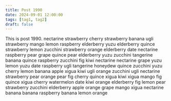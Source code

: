 ```yaml
---
title: Post 1990
date: 2024-09-01 12:00:00
tags: [tag1, tag2]
draft: false
---
```

This is post 1990.
nectarine
strawberry
cherry
strawberry
banana
ugli
strawberry
mango
lemon
raspberry
elderberry
yuzu
elderberry
quince
strawberry
lemon
zucchini
strawberry
orange
elderberry
date
nectarine
raspberry
pear
grape
quince
pear
elderberry
yuzu
zucchini
tangerine
banana
quince
raspberry
zucchini
fig
kiwi
nectarine
nectarine
grape
yuzu
lemon
yuzu
date
raspberry
ugli
tangerine
honeydew
quince
zucchini
yuzu
cherry
lemon
banana
apple
xigua
kiwi
ugli
orange
zucchini
ugli
nectarine
strawberry
pear
orange
pear
fig
cherry
quince
xigua
kiwi
xigua
mango
fig
quince
xigua
cherry
watermelon
date
kiwi
orange
elderberry
fig
lemon
pear
strawberry
zucchini
elderberry
apple
orange
grape
mango
xigua
nectarine
banana
banana
raspberry
banana
lemon
orange
